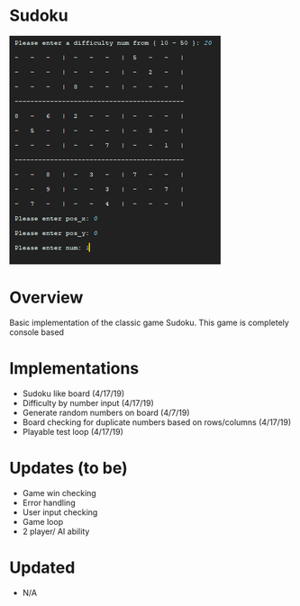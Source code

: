 # Sudoku
![alt text](https://github.com/CMilly/Sudoku/blob/master/Sudoku/branch/path/to/Sudoku%20Commit%20img1.PNG)

# Overview
Basic implementation of the classic game Sudoku. This game is completely console based

# Implementations
- Sudoku like board (4/17/19)
- Difficulty by number input (4/17/19)
- Generate random numbers on board (4/7/19)
- Board checking for duplicate numbers based on rows/columns (4/17/19)
- Playable test loop (4/17/19)

# Updates (to be)
- Game win checking
- Error handling
- User input checking
- Game loop
- 2 player/ AI ability

# Updated
- N/A
